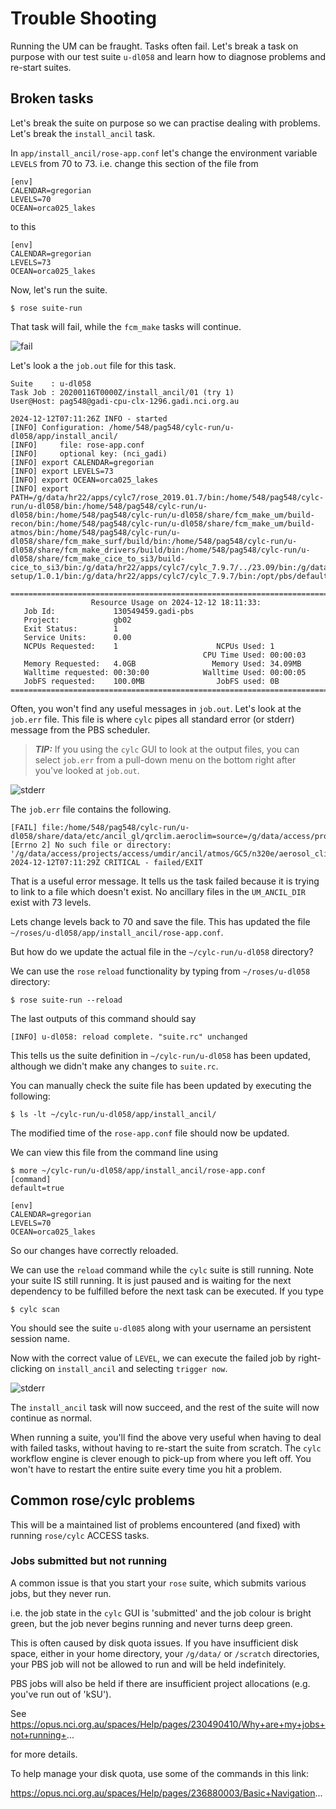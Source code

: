 # Trouble Shooting

Running the UM can be fraught. Tasks often fail. Let's break a task on purpose with our test suite `u-dl058` and learn how to diagnose problems and re-start suites.

## Broken tasks

Let's break the suite on purpose so we can practise dealing with problems. Let's break the `install_ancil` task.

In `app/install_ancil/rose-app.conf` let's change the environment variable `LEVELS` from 70 to 73.
i.e. change this section of the file from
```
[env]
CALENDAR=gregorian
LEVELS=70
OCEAN=orca025_lakes
```
to this
```
[env]
CALENDAR=gregorian
LEVELS=73 
OCEAN=orca025_lakes
```
Now, let's run the suite.
```
$ rose suite-run
```
That task will fail, while the `fcm_make` tasks will continue.

![fail](images/fail.png)

Let's look a the `job.out` file for this task.
```
Suite    : u-dl058
Task Job : 20200116T0000Z/install_ancil/01 (try 1)
User@Host: pag548@gadi-cpu-clx-1296.gadi.nci.org.au

2024-12-12T07:11:26Z INFO - started
[INFO] Configuration: /home/548/pag548/cylc-run/u-dl058/app/install_ancil/
[INFO]     file: rose-app.conf
[INFO]     optional key: (nci_gadi)
[INFO] export CALENDAR=gregorian
[INFO] export LEVELS=73
[INFO] export OCEAN=orca025_lakes
[INFO] export PATH=/g/data/hr22/apps/cylc7/rose_2019.01.7/bin:/home/548/pag548/cylc-run/u-dl058/bin:/home/548/pag548/cylc-run/u-dl058/bin:/home/548/pag548/cylc-run/u-dl058/share/fcm_make_um/build-recon/bin:/home/548/pag548/cylc-run/u-dl058/share/fcm_make_um/build-atmos/bin:/home/548/pag548/cylc-run/u-dl058/share/fcm_make_surf/build/bin:/home/548/pag548/cylc-run/u-dl058/share/fcm_make_drivers/build/bin:/home/548/pag548/cylc-run/u-dl058/share/fcm_make_cice_to_si3/build-cice_to_si3/bin:/g/data/hr22/apps/cylc7/cylc_7.9.7/../23.09/bin:/g/data/hr22/apps/cylc7/23.09/bin:/g/data/hr22/apps/mosrs-setup/1.0.1/bin:/g/data/hr22/apps/cylc7/cylc_7.9.7/bin:/opt/pbs/default/bin:/opt/nci/bin:/opt/bin:/opt/Modules/v4.3.0/bin:/bin:/usr/bin:/usr/local/sbin:/usr/sbin:/local/pbs/bin:/local/pbs/bin

======================================================================================
                  Resource Usage on 2024-12-12 18:11:33:
   Job Id:             130549459.gadi-pbs
   Project:            gb02
   Exit Status:        1
   Service Units:      0.00
   NCPUs Requested:    1                      NCPUs Used: 1               
                                           CPU Time Used: 00:00:03        
   Memory Requested:   4.0GB                 Memory Used: 34.09MB         
   Walltime requested: 00:30:00            Walltime Used: 00:00:05        
   JobFS requested:    100.0MB                JobFS used: 0B              
======================================================================================
```
Often, you won't find any useful messages in `job.out`. Let's look at the `job.err` file. This file is where `cylc` pipes all standard error (or stderr) message from the PBS scheduler.

> **_TIP:_** If you using the `cylc` GUI to look at the output files, you can select `job.err` from a pull-down menu on the bottom right after you've looked at `job.out`.

![stderr](images/stderr.png)

The `job.err` file contains the following.
```
[FAIL] file:/home/548/pag548/cylc-run/u-dl058/share/data/etc/ancil_gl/qrclim.aeroclim=source=/g/data/access/projects/access/umdir/ancil/atmos/GC5/n320e/aerosol_clims/glomap/gregorian/v1/qrclim.aerosols73.nc: [Errno 2] No such file or directory: '/g/data/access/projects/access/umdir/ancil/atmos/GC5/n320e/aerosol_clims/glomap/gregorian/v1/qrclim.aerosols73.nc'
2024-12-12T07:11:29Z CRITICAL - failed/EXIT
```
That is a useful error message. It tells us the task failed because it is trying to link to a file which doesn't exist. No ancillary files in the `UM_ANCIL_DIR` exist with 73 levels.

Lets change levels back to 70 and save the file. This has updated the file `~/roses/u-dl058/app/install_ancil/rose-app.conf`.

But how do we update the actual file in the `~/cylc-run/u-dl058` directory?

We can use the `rose` `reload` functionality by typing from `~/roses/u-dl058` directory:
```
$ rose suite-run --reload
```
The last outputs of this command should say
```
[INFO] u-dl058: reload complete. "suite.rc" unchanged
```
This tells us the suite definition in `~/cylc-run/u-dl058` has been updated, although we didn't make any changes to `suite.rc`.

You can manually check the suite file has been updated by executing the following:
```
$ ls -lt ~/cylc-run/u-dl058/app/install_ancil/
```
The modified time of the `rose-app.conf` file should now be updated.

We can view this file from the command line using
```
$ more ~/cylc-run/u-dl058/app/install_ancil/rose-app.conf 
[command]
default=true

[env]
CALENDAR=gregorian
LEVELS=70
OCEAN=orca025_lakes
```
So our changes have correctly reloaded.

We can use the `reload` command while the `cylc` suite is still running. Note your suite IS still running. It is just paused and is waiting for the next dependency to be fulfilled before the next task can be executed. If you type
```
$ cylc scan
```
You should see the suite `u-dl085` along with your username an persistent session name.

Now with the correct value of `LEVEL`, we can execute the failed job by right-clicking on `install_ancil` and selecting `trigger now`.

![stderr](images/trigger.png)

The `install_ancil` task will now succeed, and the rest of the suite will now continue as normal.

When running a suite, you'll find the above very useful when having to deal with failed tasks, without having to re-start the suite from scratch. The `cylc` workflow engine is clever enough to pick-up from where you left off. You won't have to restart the entire suite every time you hit a problem.

## Common rose/cylc problems

This will be a maintained list of problems encountered (and fixed) with running `rose/cylc` ACCESS tasks.

### Jobs submitted but not running

A common issue is that you start your `rose` suite, which submits various jobs, but they never run.

i.e. the job state in the `cylc` GUI is 'submitted' and the job colour is bright green, but the job never begins running and never turns deep green.

This is often caused by disk quota issues. If you have insufficient disk space, either in your home directory, your `/g/data/` or `/scratch` directories, your PBS job will not be allowed to run and will be held indefinitely.

PBS jobs will also be held if there are insufficient project allocations (e.g. you've run out of 'kSU').

See https://opus.nci.org.au/spaces/Help/pages/230490410/Why+are+my+jobs+not+running+...

for more details.

To help manage your disk quota, use some of the commands in this link:

https://opus.nci.org.au/spaces/Help/pages/236880003/Basic+Navigation...

